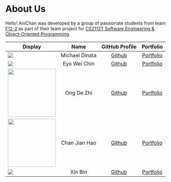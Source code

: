 # About Us

Hello! AniChan was developed by a group of passionate students from team [F12-2](https://github.com/AY2021S1-CS2113T-F12-2) as part of their team project for [CS2113T  Software Engineering & Object-Oriented Programming](https://nus-cs2113-ay2021s1.github.io/website/index.html).
  
Display | Name | GitHub Profile | Portfolio   
--------|:----:|:--------------:|:---------:  
![](https://via.placeholder.com/100.png?text=Photo) | Michael Dinata | [Github](https://github.com/michaeldinata) | [Portfolio](team/michaeldinata.md)  
![](https://via.placeholder.com/100.png?text=Photo) | Eyo Wei Chin | [Github](https://github.com/EyoWeiChin) | [Portfolio](team/eyoweichin.md)
<img src="https://avatars1.githubusercontent.com/u/39303087?s=400&v=4" width="150"/> | Ong De Zhi | [Github](https://github.com/OngDeZhi) | [Portfolio](team/ongdezhi.md)  
<img src="https://i.pinimg.com/564x/c4/0d/7a/c40d7a7060fb74926c257db982b6ddaf--funny-stuff-funny-things.jpg" width="150"/> | Chan Jian Hao | [Github](https://github.com/ChanJianHao) | [Portfolio](team/chanjianhao.md)  
![](https://via.placeholder.com/100.png?text=Photo) | Xin Bin | [Github](https://github.com/n3wsoldier) | [Portfolio](team/n3wsoldier.md)
